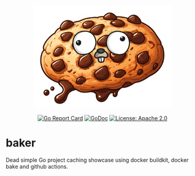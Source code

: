 <p align="center"><img src="https://github.com/lopezator/baker/blob/main/logo.png" width="360"></p>
<p align="center">
    <a href="https://goreportcard.com/report/github.com/lopezator/baker"><img src="https://goreportcard.com/badge/github.com/lopezator/baker" alt="Go Report Card" /></a>
    <a href="https://godoc.org/github.com/lopezator/baker"><img src="https://godoc.org/github.com/lopezator/baker/go?status.svg" alt="GoDoc" /></a>
    <a href="https://opensource.org/licenses/Apache-2.0"><img src="https://img.shields.io/badge/License-Apache%202.0-blue.svg" alt="License: Apache 2.0" /></a>
</p>

# baker

Dead simple Go project caching showcase using docker buildkit, docker bake and github actions.